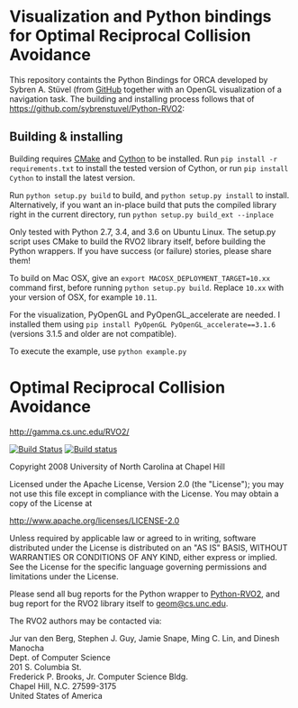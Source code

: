 Visualization and Python bindings for Optimal Reciprocal Collision Avoidance
==========================================================

This repository containts the Python Bindings for ORCA developed by Sybren A. Stüvel 
(from [GitHub](https://github.com/sybrenstuvel/Python-RVO2) together with an OpenGL visualization 
of a navigation task.
The building and installing process follows that of https://github.com/sybrenstuvel/Python-RVO2:

Building & installing
----------------------

Building requires [CMake](http://cmake.org/) and [Cython](http://cython.org/) to be installed.
Run `pip install -r requirements.txt` to install the tested version of Cython, or run
`pip install Cython` to install the latest version.

Run `python setup.py build` to build, and `python setup.py install` to install.
Alternatively, if you want an in-place build that puts the compiled library right in
the current directory, run `python setup.py build_ext --inplace`

Only tested with Python 2.7, 3.4, and 3.6 on Ubuntu Linux. The setup.py script uses CMake to build
the RVO2 library itself, before building the Python wrappers. If you have success (or failure)
stories, please share them!

To build on Mac OSX, give an `export MACOSX_DEPLOYMENT_TARGET=10.xx` command first, before
running `python setup.py build`. Replace `10.xx` with your version of OSX, for example `10.11`.

For the visualization, PyOpenGL and PyOpenGL_accelerate are needed. I installed them 
using `pip install PyOpenGL PyOpenGL_accelerate==3.1.6` (versions 3.1.5 and older are not compatible).

To execute the example, use `python example.py`


Optimal Reciprocal Collision Avoidance
======================================

<http://gamma.cs.unc.edu/RVO2/>

[![Build Status](https://travis-ci.org/snape/RVO2.svg?branch=master)](https://travis-ci.org/snape/RVO2)
[![Build status](https://ci.appveyor.com/api/projects/status/0nyp7y4di8x1gh9o/branch/master?svg=true)](https://ci.appveyor.com/project/snape/rvo2)

Copyright 2008 University of North Carolina at Chapel Hill

Licensed under the Apache License, Version 2.0 (the "License");
you may not use this file except in compliance with the License.
You may obtain a copy of the License at

<http://www.apache.org/licenses/LICENSE-2.0>

Unless required by applicable law or agreed to in writing, software
distributed under the License is distributed on an "AS IS" BASIS,
WITHOUT WARRANTIES OR CONDITIONS OF ANY KIND, either express or implied.
See the License for the specific language governing permissions and
limitations under the License.

Please send all bug reports for the Python wrapper to
[Python-RVO2](https://github.com/sybrenstuvel/Python-RVO2), and bug
report for the RVO2 library itself to [geom@cs.unc.edu](mailto:geom@cs.unc.edu).

The RVO2 authors may be contacted via:

Jur van den Berg, Stephen J. Guy, Jamie Snape, Ming C. Lin, and Dinesh Manocha  
Dept. of Computer Science  
201 S. Columbia St.  
Frederick P. Brooks, Jr. Computer Science Bldg.  
Chapel Hill, N.C. 27599-3175  
United States of America
